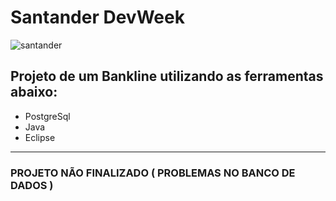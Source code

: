 # Santander DevWeek

![santander](https://user-images.githubusercontent.com/97073646/167271699-b54301ae-ae8c-480c-b11b-f8e53c8e7bf7.jpg)


## Projeto de um Bankline utilizando as ferramentas abaixo:

- PostgreSql
- Java
- Eclipse

*********************************************************************************************************************
### PROJETO NÃO FINALIZADO ( PROBLEMAS NO BANCO DE DADOS )

